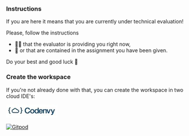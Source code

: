 ### Instructions
If you are here it means that you are currently under technical evaluation!

Please, follow the instructions
- 👨‍🏫 that the evaluator is providing you right now,
- 📝 or that are contained in the assignment you have been given.

Do your best and good luck 🤞

### Create the workspace
If you're not already done with that, you can create the workspace in two cloud IDE's:

[![Codenvy](https://github.com/pattacini/technical-evaluation/raw/master/misc/codenvy-badge.jpg)](http://tiny.cc/iit-codenvy-factory)

[![Gitpod](https://gitpod.io/button/open-in-gitpod.svg)](https://gitpod.io/#https://github.com/pattacini/technical-evaluation)

